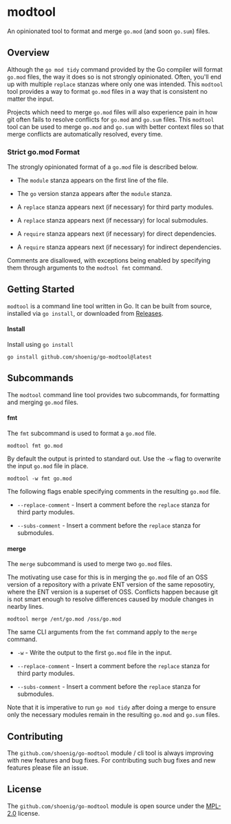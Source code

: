 # modtool

An opinionated tool to format and merge `go.mod` (and soon `go.sum`) files.

## Overview

Although the `go mod tidy` command provided by the Go compiler will format `go.mod` files,
the way it does so is not strongly opinionated. Often, you'll end up with multiple `replace`
stanzas where only one was intended. This `modtool` tool provides a way to format `go.mod`
files in a way that is consistent no matter the input.

Projects which need to merge `go.mod` files will also experience pain in how git often
fails to resolve conflicts for `go.mod` and `go.sum` files. This `modtool` tool can be
used to merge `go.mod` and `go.sum` with better context files so that merge conflicts are 
automatically resolved, every time.

### Strict go.mod Format

The strongly opinionated format of a `go.mod` file is described below.

- The `module` stanza appears on the first line of the file.

- The `go` version stanza appears after the `module` stanza.

- A `replace` stanza appears next (if necessary) for third party modules.

- A `replace` stanza appears next (if necessary) for local submodules.

- A `require` stanza appears next (if necessary) for direct dependencies.

- A `require` stanza appears next (if necessary) for indirect dependencies.

Comments are disallowed, with exceptions being enabled by specifying them through
arguments to the `modtool fmt` command.

## Getting Started

`modtool` is a command line tool written in Go. It can be built from source, installed
via `go install`, or downloaded from [Releases](https://github.com/shoenig/go-modtool/releases).

#### Install

Install using `go install`

```shell
go install github.com/shoenig/go-modtool@latest
```

## Subcommands

The `modtool` command line tool provides two subcommands, for formatting and merging
`go.mod` files.

#### fmt

The `fmt` subcommand is used to format a `go.mod` file.

```shell
modtool fmt go.mod
```

By default the output is printed to standard out. Use the `-w` flag to overwrite the
input `go.mod` file in place.

```shell
modtool -w fmt go.mod
```

The following flags enable specifying comments in the resulting `go.mod` file.

- `--replace-comment` - Insert a comment before the `replace` stanza for third party modules.

- `--subs-comment` - Insert a comment before the `replace` stanza for submodules.

#### merge

The `merge` subcommand is used to merge two `go.mod` files.

The motivating use case for this is in merging the `go.mod` file of an OSS version
of a repository with a private ENT version of the same reposotiry, where the ENT
version is a superset of OSS. Conflicts happen because git is not smart enough to
resolve differences caused by module changes in nearby lines.

```shell
modtool merge /ent/go.mod /oss/go.mod
```

The same CLI arguments from the `fmt` command apply to the `merge` command.

- `-w` - Write the output to the first `go.mod` file in the input.

- `--replace-comment` - Insert a comment before the `replace` stanza for third party modules.

- `--subs-comment` - Insert a comment before the `replace` stanza for submodules.

Note that it is imperative to run `go mod tidy` after doing a merge to ensure only
the necessary modules remain in the resulting `go.mod` and `go.sum` files.

## Contributing

The `github.com/shoenig/go-modtool` module / cli tool is always improving with new features
and bug fixes. For contributing such bug fixes and new features please file an issue.

## License

The `github.com/shoenig/go-modtool` module is open source under the [MPL-2.0](LICENSE) license.

